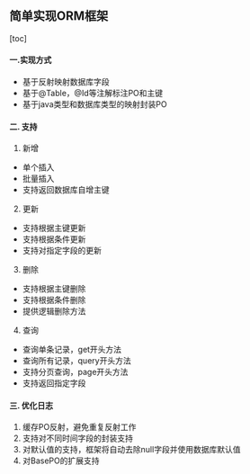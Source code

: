 ## 简单实现ORM框架
[toc]

#### 一.实现方式
* 基于反射映射数据库字段
* 基于@Table，@Id等注解标注PO和主键
* 基于java类型和数据库类型的映射封装PO

#### 二. 支持
1. 新增
* 单个插入
* 批量插入
* 支持返回数据库自增主键
2. 更新
* 支持根据主键更新
* 支持根据条件更新
* 支持对指定字段的更新
3. 删除
* 支持根据主键删除
* 支持根据条件删除
* 提供逻辑删除方法
4. 查询
* 查询单条记录，get开头方法
* 查询所有记录，query开头方法
* 支持分页查询，page开头方法
* 支持返回指定字段

#### 三. 优化日志
1. 缓存PO反射，避免重复反射工作
2. 支持对不同时间字段的封装支持
3. 对默认值的支持，框架将自动去除null字段并使用数据库默认值
4. 对BasePO的扩展支持